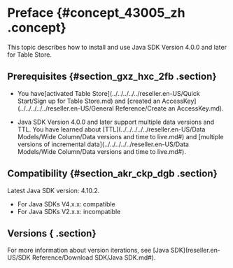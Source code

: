 # Preface {#concept_43005_zh .concept}

This topic describes how to install and use Java SDK Version 4.0.0 and later for Table Store.

## Prerequisites {#section_gxz_hxc_2fb .section}

-   You have[activated Table Store](../../../../../reseller.en-US/Quick Start/Sign up for Table Store.md) and [created an AccessKey](../../../../../reseller.en-US/General Reference/Create an AccessKey.md).

-   Java SDK Version 4.0.0 and later support multiple data versions and TTL. You have learned about [TTL](../../../../../reseller.en-US/Data Models/Wide Column/Data versions and time to live.md#) and [multiple versions of incremental data](../../../../../reseller.en-US/Data Models/Wide Column/Data versions and time to live.md#).

## Compatibility {#section_akr_ckp_dgb .section}

Latest Java SDK version: 4.10.2.

-   For Java SDKs V4.x.x: compatible
-   For Java SDKs V2.x.x: incompatible

## Versions { .section}

For more information about version iterations, see [Java SDK](reseller.en-US/SDK Reference/Download SDK/Java SDK.md#).

